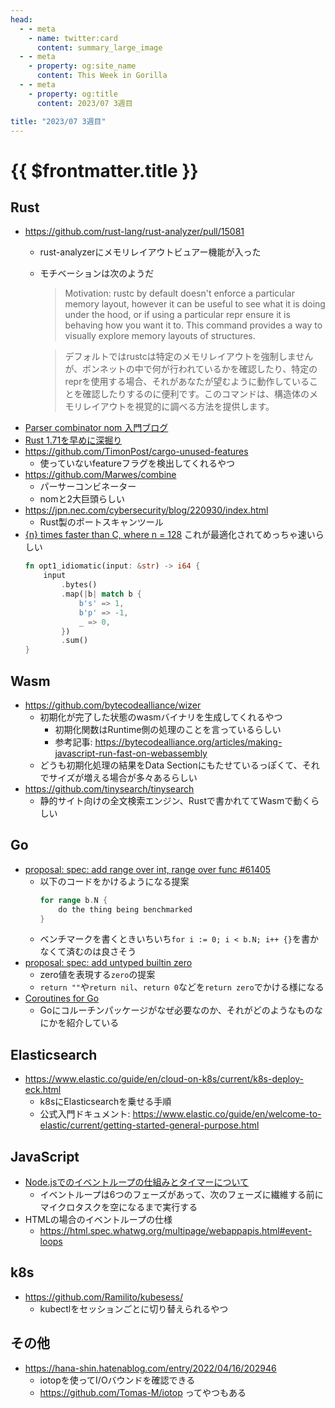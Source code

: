 ```yaml
---
head:
  - - meta
    - name: twitter:card
      content: summary_large_image
  - - meta
    - property: og:site_name
      content: This Week in Gorilla
  - - meta
    - property: og:title
      content: 2023/07 3週目

title: "2023/07 3週目"
---
```


# {{ $frontmatter.title }}

## Rust
- https://github.com/rust-lang/rust-analyzer/pull/15081
  - rust-analyzerにメモリレイアウトビュアー機能が入った
  - モチベーションは次のようだ
    > Motivation: rustc by default doesn't enforce a particular memory layout, however it can be useful to see what it is doing under the hood, or if using a particular repr ensure it is behaving how you want it to. This command provides a way to visually explore memory layouts of structures.

    > デフォルトではrustcは特定のメモリレイアウトを強制しませんが、ボンネットの中で何が行われているかを確認したり、特定のreprを使用する場合、それがあなたが望むように動作していることを確認したりするのに便利です。このコマンドは、構造体のメモリレイアウトを視覚的に調べる方法を提供します。
- [Parser combinator nom 入門ブログ](https://blog.ymgyt.io/entry/getting_started_with_nom/)
- [Rust 1.71を早めに深掘り](https://aznhe21.hatenablog.com/entry/2023/07/14/rust-1.71)
- https://github.com/TimonPost/cargo-unused-features
  - 使っていないfeatureフラグを検出してくれるやつ
- https://github.com/Marwes/combine
  - パーサーコンビネーター
  - nomと2大巨頭らしい
- https://jpn.nec.com/cybersecurity/blog/220930/index.html
  - Rust製のポートスキャンツール
- [{n} times faster than C, where n = 128](https://ipthomas.com/blog/2023/07/n-times-faster-than-c-where-n-128/)
  これが最適化されてめっちゃ速いらしい
  ```rust
  fn opt1_idiomatic(input: &str) -> i64 {
      input
          .bytes()
          .map(|b| match b {
              b's' => 1,
              b'p' => -1,
              _ => 0,
          })
          .sum()
  }
  ```

## Wasm
- https://github.com/bytecodealliance/wizer
  - 初期化が完了した状態のwasmバイナリを生成してくれるやつ
    - 初期化関数はRuntime側の処理のことを言っているらしい
    - 参考記事: https://bytecodealliance.org/articles/making-javascript-run-fast-on-webassembly 
  - どうも初期化処理の結果をData Sectionにもたせているっぽくて、それでサイズが増える場合が多々あるらしい
- https://github.com/tinysearch/tinysearch
    - 静的サイト向けの全文検索エンジン、Rustで書かれててWasmで動くらしい

## Go
- [proposal: spec: add range over int, range over func #61405](https://github.com/golang/go/issues/61405)
  - 以下のコードをかけるようになる提案
    ```go
    for range b.N {
    	do the thing being benchmarked
    }
    ```
  - ベンチマークを書くときいちいち`for i := 0; i < b.N; i++ {}`を書かなくて済むのは良さそう
- [proposal: spec: add untyped builtin zero](https://github.com/golang/go/issues/61372)
  - zero値を表現する`zero`の提案
  - `return ""`や`return nil`、`return 0`などを`return zero`でかける様になる
- [Coroutines for Go](https://research.swtch.com/coro)
  - Goにコルーチンパッケージがなぜ必要なのか、それがどのようなものなにかを紹介している
  
## Elasticsearch
- https://www.elastic.co/guide/en/cloud-on-k8s/current/k8s-deploy-eck.html
	- k8sにElasticsearchを乗せる手順
	- 公式入門ドキュメント: https://www.elastic.co/guide/en/welcome-to-elastic/current/getting-started-general-purpose.html


## JavaScript
- [Node.jsでのイベントループの仕組みとタイマーについて](https://hiroppy.me/blog/nodejs-event-loop/)
  - イベントループは6つのフェーズがあって、次のフェーズに繊維する前にマイクロタスクを空になるまで実行する
- HTMLの場合のイベントループの仕様
  - https://html.spec.whatwg.org/multipage/webappapis.html#event-loops

## k8s
- https://github.com/Ramilito/kubesess/
  - kubectlをセッションごとに切り替えられるやつ

## その他
- https://hana-shin.hatenablog.com/entry/2022/04/16/202946
  - iotopを使ってI/Oバウンドを確認できる
  - https://github.com/Tomas-M/iotop ってやつもある
